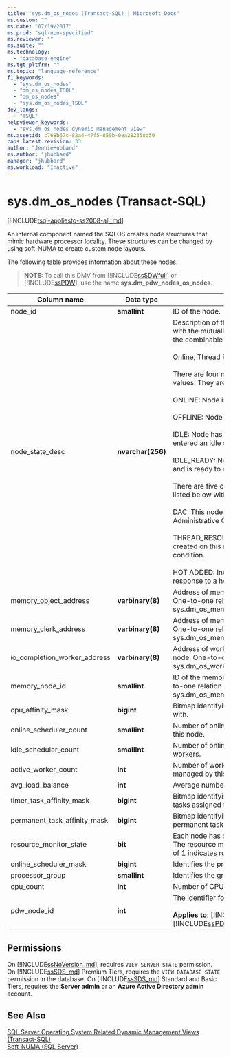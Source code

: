 ```yaml
---
title: "sys.dm_os_nodes (Transact-SQL) | Microsoft Docs"
ms.custom: ""
ms.date: "07/19/2017"
ms.prod: "sql-non-specified"
ms.reviewer: ""
ms.suite: ""
ms.technology: 
  - "database-engine"
ms.tgt_pltfrm: ""
ms.topic: "language-reference"
f1_keywords: 
  - "sys.dm_os_nodes"
  - "dm_os_nodes_TSQL"
  - "dm_os_nodes"
  - "sys.dm_os_nodes_TSQL"
dev_langs: 
  - "TSQL"
helpviewer_keywords: 
  - "sys.dm_os_nodes dynamic management view"
ms.assetid: c768b67c-82a4-47f5-850b-0ea282358d50
caps.latest.revision: 33
author: "JennieHubbard"
ms.author: "jhubbard"
manager: "jhubbard"
ms.workload: "Inactive"
---
```

# sys.dm_os_nodes (Transact-SQL)
[!INCLUDE[tsql-appliesto-ss2008-all_md](../../includes/tsql-appliesto-ss2008-all-md.md)]

  An internal component named the SQLOS creates node structures that mimic hardware processor locality. These structures can be changed by using soft-NUMA to create custom node layouts.  
  
 The following table provides information about these nodes.  
  
> **NOTE:** To call this DMV from [!INCLUDE[ssSDWfull](../../includes/sssdwfull-md.md)] or [!INCLUDE[ssPDW](../../includes/sspdw-md.md)], use the name **sys.dm_pdw_nodes_os_nodes**.  
  
|Column name|Data type|Description|  
|-----------------|---------------|-----------------|  
|node_id|**smallint**|ID of the node.|  
|node_state_desc|**nvarchar(256)**|Description of the node state. Values are displayed with the mutually exclusive values first, followed by the combinable values. For example:<br /><br /> Online, Thread Resources Low, Lazy Preemptive<br /><br /> There are four mutually exclusive node_state_desc values. They are listed below with their descriptions.<br /><br /> ONLINE: Node is online<br /><br /> OFFLINE: Node is offline<br /><br /> IDLE: Node has no pending work requests, and has entered an idle state.<br /><br /> IDLE_READY: Node has no pending work requests, and is ready to enter an idle state.<br /><br /> There are five combinable node_state_desc values, listed below with their descriptions.<br /><br /> DAC: This node is reserved for the Dedicated Administrative Connection.<br /><br /> THREAD_RESOURCES_LOW: No new threads can be created on this node because of a low-memory condition.<br /><br /> HOT ADDED: Indicates the nodes were added in response to a hot add CPU event.|  
|memory_object_address|**varbinary(8)**|Address of memory object associated with this node. One-to-one relation to sys.dm_os_memory_objects.memory_object_address.|  
|memory_clerk_address|**varbinary(8)**|Address of memory clerk associated with this node. One-to-one relation to sys.dm_os_memory_clerks.memory_clerk_address.|  
|io_completion_worker_address|**varbinary(8)**|Address of worker assigned to IO completion for this node. One-to-one relation to sys.dm_os_workers.worker_address.|  
|memory_node_id|**smallint**|ID of the memory node this node belongs to. Many-to-one relation to sys.dm_os_memory_nodes.memory_node_id.|  
|cpu_affinity_mask|**bigint**|Bitmap identifying the CPUs this node is associated with.|  
|online_scheduler_count|**smallint**|Number of online schedulers that are managed by this node.|  
|idle_scheduler_count|**smallint**|Number of online schedulers that have no active workers.|  
|active_worker_count|**int**|Number of workers that are active on all schedulers managed by this node.|  
|avg_load_balance|**int**|Average number of tasks per scheduler on this node.|  
|timer_task_affinity_mask|**bigint**|Bitmap identifying the schedulers that can have timer tasks assigned to them.|  
|permanent_task_affinity_mask|**bigint**|Bitmap identifying the schedulers that can have permanent tasks assigned to them.|  
|resource_monitor_state|**bit**|Each node has one resource monitor assigned to it. The resource monitor can be running or idle. A value of 1 indicates running, a value of 0 indicates idle.|  
|online_scheduler_mask|**bigint**|Identifies the process affinity mask for this node.|  
|processor_group|**smallint**|Identifies the group of processors for this node.|  
|cpu_count |**int** |Number of CPUs available for this node. |
|pdw_node_id|**int**|The identifier for the node that this distribution is on.<br /><br /> **Applies to**: [!INCLUDE[ssSDWfull](../../includes/sssdwfull-md.md)], [!INCLUDE[ssPDW](../../includes/sspdw-md.md)]|  
  
## Permissions  
On [!INCLUDE[ssNoVersion_md](../../includes/ssnoversion-md.md)], requires `VIEW SERVER STATE` permission.   
On [!INCLUDE[ssSDS_md](../../includes/sssds-md.md)] Premium Tiers, requires the `VIEW DATABASE STATE` permission in the database. On [!INCLUDE[ssSDS_md](../../includes/sssds-md.md)] Standard and Basic Tiers, requires the  **Server admin** or an **Azure Active Directory admin** account.  
  
## See Also  
  
 [SQL Server Operating System Related Dynamic Management Views &#40;Transact-SQL&#41;](../../relational-databases/system-dynamic-management-views/sql-server-operating-system-related-dynamic-management-views-transact-sql.md)   
 [Soft-NUMA &#40;SQL Server&#41;](../../database-engine/configure-windows/soft-numa-sql-server.md)  
  
  


